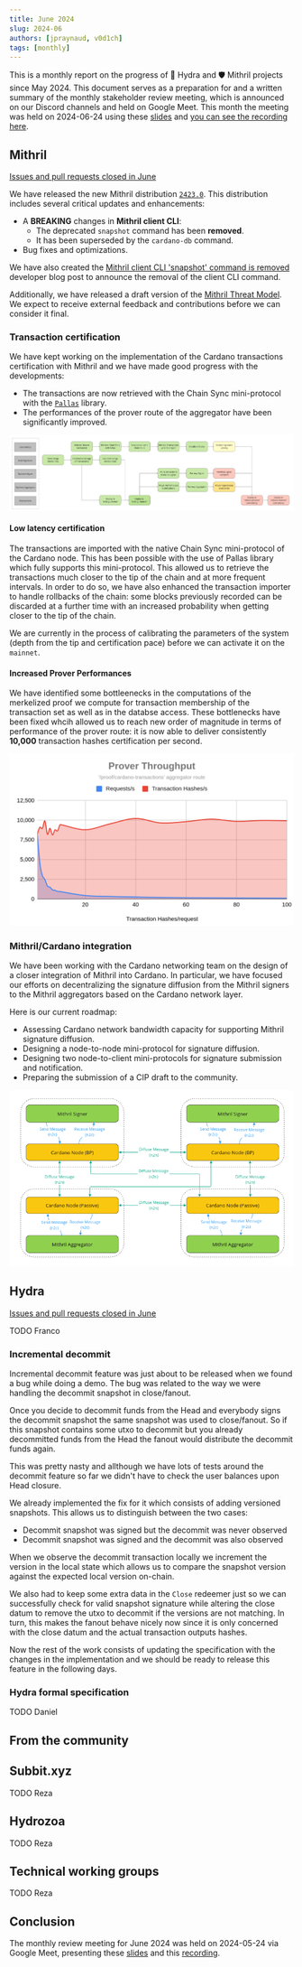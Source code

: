 ```yaml
---
title: June 2024
slug: 2024-06
authors: [jpraynaud, v0d1ch]
tags: [monthly]
---
```


This is a monthly report on the progress of 🐲 Hydra and 🛡 Mithril projects since May 2024. This document serves as a preparation for and a written summary of the monthly stakeholder review meeting, which is announced on our Discord channels and held on Google Meet. This month the meeting was held on 2024-06-24 using these [slides][slides] and [you can see the recording here][recording].

## Mithril

[Issues and pull requests closed in June](https://github.com/input-output-hk/mithril/issues?q=is%3Aclosed+sort%3Aupdated-desc+closed%3A2024-05-31..2024-06-30)

We have released the new Mithril distribution [`2423.0`](https://github.com/input-output-hk/mithril/releases/tag/2423.0). This distribution includes several critical updates and enhancements:
- A **BREAKING** changes in **Mithril client CLI**:
  - The deprecated `snapshot` command has been **removed**. 
  - It has been superseded by the `cardano-db` command.
- Bug fixes and optimizations.

We have also created the [Mithril client CLI 'snapshot' command is removed](https://mithril.network/doc/dev-blog/2024/06/12/client-cli-removed-command) developer blog post to announce the removal of the client CLI command.

Additionally, we have released a draft version of the [Mithril Threat Model](https://mithril.network/doc/mithril/threat-model). We expect to receive external feedback and contributions before we can consider it final.

### Transaction certification

We have kept working on the implementation of the Cardano transactions certification with Mithril and we have made good progress with the developments: 
- The transactions are now retrieved with the Chain Sync mini-protocol with the [`Pallas`](https://github.com/txpipe/pallas) library.
- The performances of the prover route of the aggregator have been significantly improved.

![](img/2024-06-mithril-cardano-tx-roadmap.jpg)

#### Low latency certification

The transactions are imported with the native Chain Sync mini-protocol of the Cardano node. This has been possible with the use of Pallas library which fully supports this mini-protocol. This allowed us to retrieve the transactions much closer to the tip of the chain and at more frequent intervals. In order to do so, we have also enhanced the transaction importer to handle rollbacks of the chain: some blocks previously recorded can be discarded at a further time with an increased probability when getting closer to the tip of the chain.

We are currently in the process of calibrating the parameters of the system (depth from the tip and certification pace) before we can activate it on the `mainnet`.

#### Increased Prover Performances

We have identified some bottleenecks in the computations of the merkelized proof we compute for transaction membership of the transaction set as well as in the databse access. These bottlenecks have been fixed whcih allowed us to reach new order of magnitude in terms of performance of the prover route: it is now able to deliver consistently **10,000** transaction hashes certification per second.

![](img/2024-06-mithril-cardano-tx-prover-throughput.png)

### Mithril/Cardano integration

We have been working with the Cardano networking team on the design of a closer integration of Mithril into Cardano. In particular, we have focused our efforts on decentralizing the signature diffusion from the Mithril signers to the Mithril aggregators based on the Cardano network layer. 

Here is our current roadmap:
- Assessing Cardano network bandwidth capacity for supporting Mithril signature diffusion.
- Designing a node-to-node mini-protocol for signature diffusion.
- Designing two node-to-client mini-protocols for signature submission and notification.
- Preparing the submission of a CIP draft to the community.

![](img/2024-06-mithril-cardano-integration.png)

## Hydra

[Issues and pull requests closed in
June](https://github.com/input-output-hk/hydra/issues?q=is%3Aclosed+sort%3Aupdated-desc+closed%3A2024-05-31..2024-06-30)

TODO Franco

### Incremental decommit

Incremental decommit feature was just about to be released when we found a bug
while doing a demo. The bug was related to the way we were handling the
decommit snapshot in close/fanout.

Once you decide to decommit funds from the Head and everybody signs the
decommit snapshot the same snapshot was used to close/fanout. So if this
snapshot contains some utxo to decommit but you already decommitted funds from
the Head the fanout would distribute the decommit funds again. 

This was pretty nasty and allthough we have lots of tests around the decommit
feature so far we didn't have to check the user balances upon Head closure. 

We already implemented the fix for it which consists of adding 
versioned snapshots. This allows us to distinguish between the two cases: 
 - Decommit snapshot was signed but the decommit was never observed 
 - Decommit snapshot was signed and the decommit was also observed 

When we observe the decommit transaction locally we increment the version in
the local state which allows us to compare the snapshot version against the
expected local version on-chain.

We also had to keep some extra data in the `Close` redeemer just so we can
successfully check for valid snapshot signature while altering the close datum
to remove the utxo to decommit if the versions are not matching. In turn, this
makes the fanout behave nicely now since it is only concerned with the close
datum and the actual transaction outputs hashes.

Now the rest of the work consists of updating the specification with the
changes in the implementation and we should be ready to release this feature in
the following days.

### Hydra formal specification

TODO Daniel

## From the community

## Subbit.xyz

TODO Reza

## Hydrozoa

TODO Reza

## Technical working groups

TODO Reza

## Conclusion

The monthly review meeting for June 2024 was held on 2024-05-24 via Google Meet,
presenting these [slides][slides] and this [recording][recording].

[slides]: https://docs.google.com/presentation/d/137n0SQ2tnWCrDfPieT3JSU8MDnJDTKuLE8ISSieRO4U/edit#slide=id.g1f87a7454a5_0_1392
[recording]: https://drive.google.com/file/d/1hIn4NWv6YRtwv_7RUGlXP8ObwpPbMNJy/view